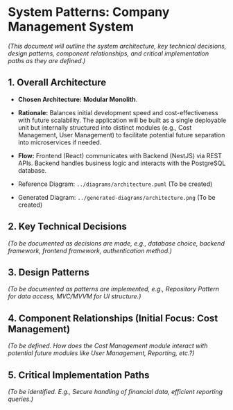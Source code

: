# System Patterns: Company Management System

*(This document will outline the system architecture, key technical decisions, design patterns, component relationships, and critical implementation paths as they are defined.)*

## 1. Overall Architecture

*   **Chosen Architecture:** **Modular Monolith**.
*   **Rationale:** Balances initial development speed and cost-effectiveness with future scalability. The application will be built as a single deployable unit but internally structured into distinct modules (e.g., Cost Management, User Management) to facilitate potential future separation into microservices if needed.
*   **Flow:** Frontend (React) communicates with Backend (NestJS) via REST APIs. Backend handles business logic and interacts with the PostgreSQL database.

*   Reference Diagram: `../diagrams/architecture.puml` (To be created)
*   Generated Diagram: `../generated-diagrams/architecture.png` (To be created)

## 2. Key Technical Decisions

*(To be documented as decisions are made, e.g., database choice, backend framework, frontend framework, authentication method.)*

## 3. Design Patterns

*(To be documented as patterns are implemented, e.g., Repository Pattern for data access, MVC/MVVM for UI structure.)*

## 4. Component Relationships (Initial Focus: Cost Management)

*(To be defined. How does the Cost Management module interact with potential future modules like User Management, Reporting, etc.?)*

## 5. Critical Implementation Paths

*(To be identified. E.g., Secure handling of financial data, efficient reporting queries.)*
